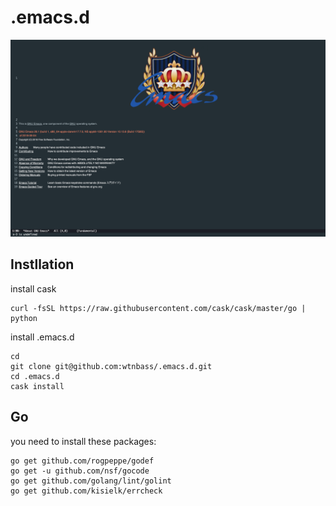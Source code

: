 # .emacs.d

![screenshot](https://raw.githubusercontent.com/wtnbass/.emacs.d/master/startup-screenshot.png)
## Instllation

install cask

```
curl -fsSL https://raw.githubusercontent.com/cask/cask/master/go | python
```

install .emacs.d

```
cd
git clone git@github.com:wtnbass/.emacs.d.git
cd .emacs.d
cask install
```

## Go

you need to install these packages:

```
go get github.com/rogpeppe/godef
go get -u github.com/nsf/gocode
go get github.com/golang/lint/golint
go get github.com/kisielk/errcheck
```
